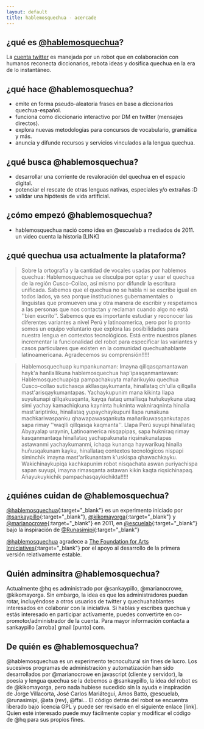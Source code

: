 ```yaml
---
layout: default
title: hablemosquechua - acercade
---
```

## ¿qué es [@hablemosquechua](https://twitter.com/hablemosquechua)?
La [cuenta twitter](https://twitter.com/hablemosquechua) es manejada por un robot
que en colaboración con humanos reconecta diccionarios, rebota ideas y dosifica 
quechua en la era de lo instantáneo.

## ¿qué hace @hablemosquechua?

- emite en forma pseudo-aleatoria frases en base a diccionarios quechua-español. 
- funciona como diccionario interactivo por DM en twitter (mensajes directos). 
- explora nuevas metodologías para concursos de vocabulario, gramática y más. 
- anuncia y difunde recursos y servicios vinculados a la lengua quechua. 

## ¿qué busca @hablemosquechua?

- desarrollar una corriente de revaloración del quechua en el espacio digital.
- potenciar el rescate de otras lenguas nativas, especiales y/o extrañas :D
- validar una hipótesis de vida artificial.

## ¿cómo empezó @hablemosquechua?

- hablemosquechua nació como idea en @escuelab a mediados de 2011. un video cuenta la historia [LINK]

## ¿qué quechua usa actualmente la plataforma?

> Sobre la ortografía y la cantidad de vocales usadas por hablemos quechua: Hablemosquechua se disculpa por optar y usar el quechua de la región Cusco-Collao, así mismo por difundir la escritura unificada. Sabemos que el quechua no se habla ni se escribe igual en todos lados, ya sea porque instituciones gubernamentales o linguistas que promueven una y otra manera de escribir y respetamos a las personas que nos contactan y reclaman cuando algo no está ''bien escrito''. Sabemos que es importante estudiar y reconocer las diferentes variantes a nivel Perú y latinoamerica, pero por lo pronto somos un equipo voluntario que explora las posibilidades para nuestra lengua en contextos tecnológicos. Está entre nuestros planes incrementar la funcionalidad del robot para especificar las variantes y casos particulares  que existen en la comunidad quechuahablante latinoamericana.
> Agradecemos su comprensión!!!!!

> Hablemosquechuap kumpankunaman:
> Imayna qillqasqamantawan hayk'a hanllallikuna hablemosquechua hap'ipasqanmantawan:
> Hablemosquechuapiqa pampachakuyta mañarikuyku quechua Cusco-collao sutichasqa akllasqaykumanta, hinallataq ch'ulla qillqalla mast'arisqaykumantapas.
> Yachaykupunim mana kikinta llapa suyukunapi qillqakusqanta, kayqa ñataq umallisqa huñukuykuna utaq simi yachay kamachiqkuna kayninta hukninta wakniraqninta hinalla mast'ariptinku, hinallataq yupaychaykupuni llapa runakuna machkariwaspanku qhawapawasqankuta mañarikuwasqankutapas sapa rimay ''waqlli qillqasqa kaqmanta''. Llapa Perú suyupi hinallataq Abyayalap uraynin, Latinoamerica nisqapipas, sapa hukniraq rimay kasqanmantaqa hinallataq yachapakunata riqsinakunatapas astawanmi yachaykumanmi, ichaqa kunanqa haywarikuq hinalla huñusqakunam kayku, hinallataq contextos tecnológicos nispapi siminchik imayna mast'arikunantam k'uskispa qhawachkayku. Wakichinaykupiqa kachkapunim robot nisqachata aswan puriyachispa sapan suyupi, imayna rimasqanta astawan kikin kaqta riqsichinapaq.
>Añayukuykichik pampachasqaykichikta!!!!!



## ¿quiénes cuidan de @hablemosquechua?

[@hablemosquechua](https://twitter.com/hablemosquechua){:target="_blank"} es un experimento iniciado por
[@sankaypillo](https://twitter.com/sankaypillo){:target="_blank"},
[@kikomayorga](https://twitter.com/kikomayorga){:target="_blank"}
y [@marianocrowe](https://twitter.com/marianocrowe){:target="_blank"} en 2011, en
[@escuelab](https://twitter.com/escuelab){:target="_blank"} bajo la inspiración de
[@Runasimipi](https://twitter.com/Runasimipi){:target="_blank"}

[@hablemosquechua](https://twitter.com/hablemosquechua) agradece a
[The Foundation for Arts Inniciatives](http://www.ffaiarts.net){:target="_blank"}
por el apoyo al desarrollo de la primera versión relativamente estable.

## Quién adminsitra @hablemosquechua?

Actualmente @hq es administrado por @sankaypillo, @marianocrowe, @kikomayorga. Sin embargo, la idea es que los administradores puedan rotar, incluyéndose a otros usuarios de twitter y quechuahablantes interesados en colaborar con la iniciativa. Si hablas y escribes quechua y estás interesado en participar actívamente, puedes convertirte en co-promotor/administrador de la cuenta. Para mayor información contacta a sankaypillo [arroba] gmail [punto] com. 

## De quién es @hablemosquechua?

@hablemosquechua es un experimento tecnocultural sin fines de lucro. Los sucesivos programas de administración y automatización han sido desarrollados por @marianocrowe en javascript (cliente y servidor), la poesía y lengua quechua se la debemos a @sankaypillo, la idea del robot es de @kikomayorga, pero nada hubiese sucedido sin la ayuda e inspiración de Jorge Villacorta, José Carlos Mariátegui, Amos Batto, @escuelab, @runasimipi, @ata (rev), @ffai... El código detrás del robot se encuentra liberado bajo licencia GPL y puede ser revisado en el siguiente enlace [link]. Quien esté interesado puede muy fácilmente copiar y modificar el código de @hq para sus propios fines.


